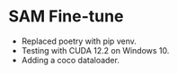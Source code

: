# SAM Fine-tune

- Replaced poetry with pip venv.
- Testing with CUDA 12.2 on Windows 10.
- Adding a coco dataloader.